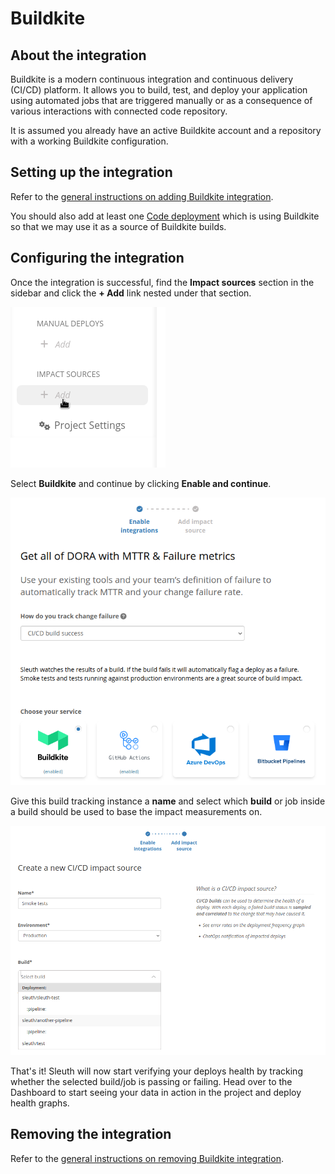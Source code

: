 # Buildkite

## About the integration

Buildkite is a modern continuous integration and continuous delivery (CI/CD) platform. It allows you to build, test, and deploy your application using automated jobs that are triggered manually or as a consequence of various interactions with connected code repository.

It is assumed you already have an active Buildkite account and a repository with a working Buildkite configuration.

## Setting up the integration

Refer to the [general instructions on adding Buildkite integration](../../builds/buildkite.md).

You should also add at least one [Code deployment](../../../modeling-your-deployments/code-deployments/) which is using Buildkite so that we may use it as a source of Buildkite builds.

## Configuring the integration

Once the integration is successful, find the **Impact sources** section in the sidebar and click the **+ Add** link nested under that section.

![](../../../.gitbook/assets/impact-sidebar.png)

Select **Buildkite** and continue by clicking **Enable and continue**.

![](../../../.gitbook/assets/buildkite-impact-build-provider.png)

Give this build tracking instance a **name** and select which **build** or job inside a build should be used to base the impact measurements on.

![](../../../.gitbook/assets/buildkite-impact-form.png)

That's it! Sleuth will now start verifying your deploys health by tracking whether the selected build/job is passing or failing. Head over to the Dashboard to start seeing your data in action in the project and deploy health graphs.

## Removing the integration

Refer to the [general instructions on removing Buildkite integration](../../builds/buildkite.md).

